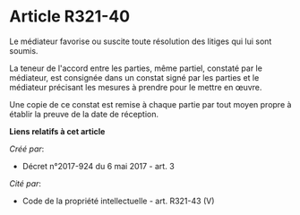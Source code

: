 # Article R321-40

Le médiateur favorise ou suscite toute résolution des litiges qui lui sont soumis.

La teneur de l'accord entre les parties, même partiel, constaté par le médiateur, est consignée dans un constat signé par les
parties et le médiateur précisant les mesures à prendre pour le mettre en œuvre.

Une copie de ce constat est remise à chaque partie par tout moyen propre à établir la preuve de la date de réception.

**Liens relatifs à cet article**

_Créé par_:

  - Décret n°2017-924 du 6 mai 2017 - art. 3

_Cité par_:

  - Code de la propriété intellectuelle - art. R321-43 (V)
